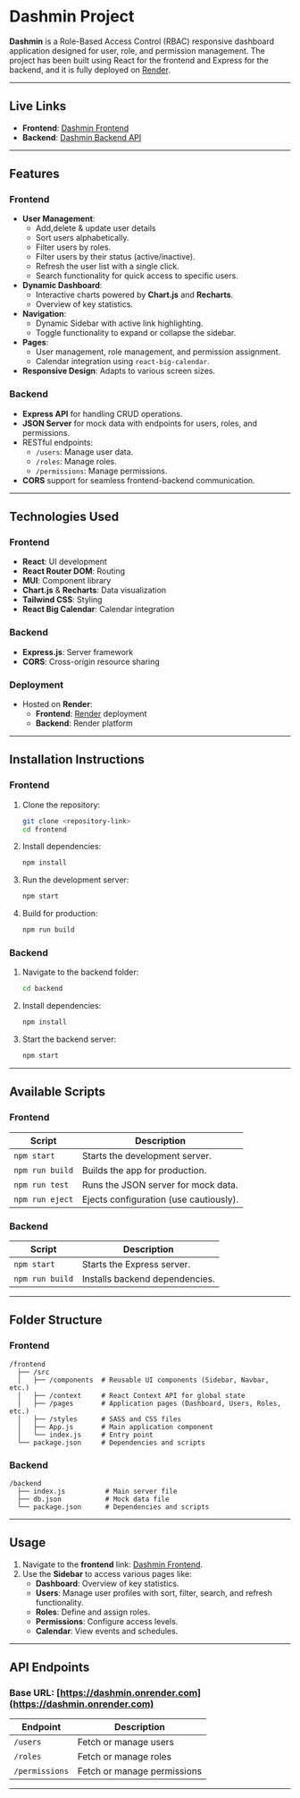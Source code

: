 # Dashmin Project

**Dashmin** is a Role-Based Access Control (RBAC) responsive dashboard application designed for user, role, and permission management. The project has been built using React for the frontend and Express for the backend, and it is fully deployed on [Render](https://render.com/).

---

## **Live Links**
- **Frontend**: [Dashmin Frontend](https://dashmin-frontend.onrender.com/)
- **Backend**: [Dashmin Backend API](https://dashmin.onrender.com/users)

---

## **Features**
### **Frontend**
- **User Management**:
  - Add,delete & update user details
  - Sort users alphabetically.
  - Filter users by roles.
  - Filter users by their status (active/inactive).
  - Refresh the user list with a single click.
  - Search functionality for quick access to specific users.
- **Dynamic Dashboard**:
  - Interactive charts powered by **Chart.js** and **Recharts**.
  - Overview of key statistics.
- **Navigation**:
  - Dynamic Sidebar with active link highlighting.
  - Toggle functionality to expand or collapse the sidebar.
- **Pages**:
  - User management, role management, and permission assignment.
  - Calendar integration using `react-big-calendar`.
- **Responsive Design**: Adapts to various screen sizes.

### **Backend**
- **Express API** for handling CRUD operations.
- **JSON Server** for mock data with endpoints for users, roles, and permissions.
- RESTful endpoints:
  - `/users`: Manage user data.
  - `/roles`: Manage roles.
  - `/permissions`: Manage permissions.
- **CORS** support for seamless frontend-backend communication.

---

## **Technologies Used**
### **Frontend**
- **React**: UI development
- **React Router DOM**: Routing
- **MUI**: Component library
- **Chart.js** & **Recharts**: Data visualization
- **Tailwind CSS**: Styling
- **React Big Calendar**: Calendar integration


### **Backend**
- **Express.js**: Server framework
- **CORS**: Cross-origin resource sharing

### **Deployment**
- Hosted on **Render**:
  - **Frontend**: [Render](https://render.com/) deployment
  - **Backend**: Render platform

---

## **Installation Instructions**
### **Frontend**
1. Clone the repository:
   ```bash
   git clone <repository-link>
   cd frontend
   ```
2. Install dependencies:
   ```bash
   npm install
   ```
3. Run the development server:
   ```bash
   npm start
   ```
4. Build for production:
   ```bash
   npm run build
   ```

### **Backend**
1. Navigate to the backend folder:
   ```bash
   cd backend
   ```
2. Install dependencies:
   ```bash
   npm install
   ```
3. Start the backend server:
   ```bash
   npm start
   ```

---

## **Available Scripts**
### **Frontend**
| Script        | Description                              |
|---------------|------------------------------------------|
| `npm start`   | Starts the development server.           |
| `npm run build` | Builds the app for production.         |
| `npm run test` | Runs the JSON server for mock data.     |
| `npm run eject` | Ejects configuration (use cautiously). |

### **Backend**
| Script        | Description                              |
|---------------|------------------------------------------|
| `npm start`   | Starts the Express server.               |
| `npm run build` | Installs backend dependencies.         |

---

## **Folder Structure**
### **Frontend**
```
/frontend
  ├── /src
  │   ├── /components  # Reusable UI components (Sidebar, Navbar, etc.)
  │   ├── /context     # React Context API for global state
  │   ├── /pages       # Application pages (Dashboard, Users, Roles, etc.)
  │   ├── /styles      # SASS and CSS files
  │   ├── App.js       # Main application component
  │   └── index.js     # Entry point
  └── package.json     # Dependencies and scripts
```

### **Backend**
```
/backend
  ├── index.js          # Main server file
  ├── db.json           # Mock data file
  └── package.json      # Dependencies and scripts
```

---

## **Usage**
1. Navigate to the **frontend** link: [Dashmin Frontend](https://dashmin-frontend.onrender.com/).
2. Use the **Sidebar** to access various pages like:
   - **Dashboard**: Overview of key statistics.
   - **Users**: Manage user profiles with sort, filter, search, and refresh functionality.
   - **Roles**: Define and assign roles.
   - **Permissions**: Configure access levels.
   - **Calendar**: View events and schedules.

---

## **API Endpoints**
### **Base URL**: [https://dashmin.onrender.com](https://dashmin.onrender.com)

| Endpoint       | Description           |
|----------------|-----------------------|
| `/users`       | Fetch or manage users |
| `/roles`       | Fetch or manage roles |
| `/permissions` | Fetch or manage permissions |

---
